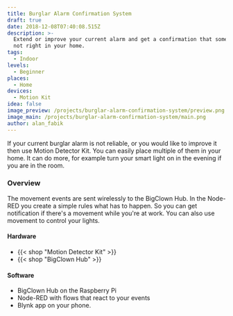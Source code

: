 ```yaml
---
title: Burglar Alarm Confirmation System
draft: true
date: 2018-12-08T07:40:08.515Z
description: >-
  Extend or improve your current alarm and get a confirmation that something is
  not right in your home.
tags:
  - Indoor
levels:
  - Beginner
places:
  - Home
devices:
  - Motion Kit
idea: false
image_preview: /projects/burglar-alarm-confirmation-system/preview.png
image_main: /projects/burglar-alarm-confirmation-system/main.png
author: alan_fabik
---
```


If your current burglar alarm is not reliable, or you would like to improve it then use Motion Detector Kit. You can easily place multiple of them in your home. It can do more, for example turn your smart light on in the evening if you are in the room.

### Overview

The movement events are sent wirelessly to the BigClown Hub. In the Node-RED you create a simple rules what has to happen. So you can get notification if there's a movement while you're at work. You can also use movement to control your lights.

#### Hardware

* {{< shop "Motion Detector Kit" >}}
* {{< shop "BigClown Hub" >}}

#### Software

* BigClown Hub on the Raspberry Pi
* Node-RED with flows that react to your events
* Blynk app on your phone.
